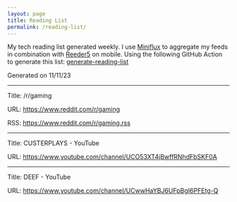 ```yaml
---
layout: page
title: Reading List
permalink: /reading-list/
---
```


My tech reading list generated weekly.
I use [Miniflux](https://miniflux.app/) to aggregate my feeds in combination with [Reeder5](https://www.reederapp.com/) on mobile.
Using the following GitHub Action to generate this list: [generate-reading-list](https://github.com/heywoodlh/heywoodlh.io/blob/main/.github/workflows/reading-list.yml)

Generated on 11/11/23

---
Title: /r/gaming

URL: <https://www.reddit.com/r/gaming>

RSS: <https://www.reddit.com/r/gaming.rss>

---
Title: CUSTERPLAYS - YouTube

URL: <https://www.youtube.com/channel/UCO53XT4jBwffRNhdFbSKF0A>


---
Title: DEEF - YouTube

URL: <https://www.youtube.com/channel/UCwwHaYBJ6UFpBgI6PFEtg-Q>


